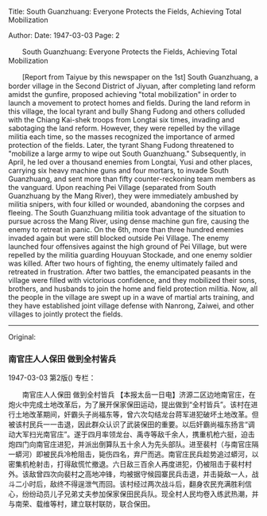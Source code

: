 Title: South Guanzhuang: Everyone Protects the Fields, Achieving Total Mobilization

Author:
Date: 1947-03-03
Page: 2

　　South Guanzhuang: Everyone Protects the Fields, Achieving Total Mobilization

　　[Report from Taiyue by this newspaper on the 1st] South Guanzhuang, a border village in the Second District of Jiyuan, after completing land reform amidst the gunfire, proposed achieving "total mobilization" in order to launch a movement to protect homes and fields. During the land reform in this village, the local tyrant and bully Shang Fudong and others colluded with the Chiang Kai-shek troops from Longtai six times, invading and sabotaging the land reform. However, they were repelled by the village militia each time, so the masses recognized the importance of armed protection of the fields. Later, the tyrant Shang Fudong threatened to "mobilize a large army to wipe out South Guanzhuang." Subsequently, in April, he led over a thousand enemies from Longtai, Yusi and other places, carrying six heavy machine guns and four mortars, to invade South Guanzhuang, and sent more than fifty counter-reckoning team members as the vanguard. Upon reaching Pei Village (separated from South Guanzhuang by the Mang River), they were immediately ambushed by militia snipers, with four killed or wounded, abandoning the corpses and fleeing. The South Guanzhuang militia took advantage of the situation to pursue across the Mang River, using dense machine gun fire, causing the enemy to retreat in panic. On the 6th, more than three hundred enemies invaded again but were still blocked outside Pei Village. The enemy launched four offensives against the high ground of Pei Village, but were repelled by the militia guarding Houyuan Stockade, and one enemy soldier was killed. After two hours of fighting, the enemy ultimately failed and retreated in frustration. After two battles, the emancipated peasants in the village were filled with victorious confidence, and they mobilized their sons, brothers, and husbands to join the home and field protection militia. Now, all the people in the village are swept up in a wave of martial arts training, and they have established joint village defense with Nanrong, Zaiwei, and other villages to jointly protect the fields.



<hr /> 

Original: 


### 南官庄人人保田  做到全村皆兵

1947-03-03
第2版()
专栏：

　　南官庄人人保田
    做到全村皆兵
    【本报太岳一日电】济源二区边地南官庄，在炮火中完成土地改革后，为了展开保家保田运动，提出做到“全村皆兵”。该村在进行土地改革期间，奸霸头子尚福东等，曾六次勾结龙台蒋军进犯破坏土地改革。但被该村民兵一一击退，因此群众认识了武装保田的重要。以后奸霸尚福东扬言“调动大军扫光南官庄”。遂于四月率领龙台、禹寺等敌千余人，携重机枪六挺，迫击炮四门向南官庄进犯，并派出倒算队五十余人为先头部队。进至裴村（与南官庄隔一蟒河）即被民兵冷枪阻击，毙伤四名，弃尸而逃。南官庄民兵趁势追过蟒河，以密集机枪射击，打得敌慌忙撤退。六日敌三百余人再度进犯，仍被阻击于裴村村外。该敌曾四次向裴村之高地冲锋，均被据守候园寨民兵击退，并击毙敌一人，战斗二小时后，敌终不得逞泄气而回。该村经过两次战斗后，翻身农民充满胜利信心，纷纷动员儿子兄弟丈夫参加保家保田民兵队。现全村人民均卷入练武热潮，并与南荣、载维等村，建立联村联防，联合保田。
